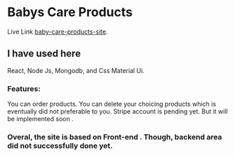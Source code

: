 # Babys Care Products

Live Link [baby-care-products-site](https://babys-care-products.web.app/).

## I have used here

React, Node Js, Mongodb, and Css Material Ui.

### Features:
You can order products.
You can delete your choicing products which is eventually did not preferable to you.
Stripe account is pending yet. But it will be implemented soon .

### Overal, the site is based on Front-end . Though, backend area did not successfully done yet.


